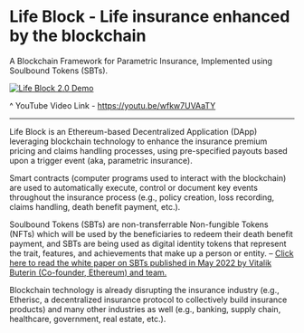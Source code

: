 # Life Block - Life insurance enhanced by the blockchain

A Blockchain Framework for Parametric Insurance, Implemented using Soulbound Tokens (SBTs).


<p align="center">

[![Life Block 2.0 Demo](https://img.youtube.com/vi/wfkw7UVAaTY/0.jpg)](https://www.youtube.com/watch?v=wfkw7UVAaTY)

</p>

^ YouTube Video Link - https://youtu.be/wfkw7UVAaTY

<hr>

Life Block is an Ethereum-based Decentralized Application (DApp) leveraging blockchain technology to enhance the insurance premium pricing and claims handling processes, using pre-specified payouts based upon a trigger event (aka, parametric insurance).

Smart contracts (computer programs used to interact with the blockchain) are used to automatically execute, control or document key events throughout the insurance process (e.g., policy creation, loss recording, claims handling, death benefit payment, etc.).

Soulbound Tokens (SBTs) are non-transferrable Non-fungible Tokens (NFTs) which will be used by the beneficiaries to redeem their death benefit payment, and SBTs are being used as digital identity tokens that represent the trait, features, and achievements that make up a person or entity. – [Click here to read the white paper on SBTs published in May 2022 by Vitalik Buterin (Co-founder, Ethereum) and team.](https://papers.ssrn.com/sol3/papers.cfm?abstract_id=4105763)


Blockchain technology is already disrupting the insurance industry (e.g., Etherisc, a decentralized insurance protocol to collectively build insurance products) and many other industries as well (e.g., banking, supply chain, healthcare, government, real estate, etc.).

